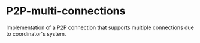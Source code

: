 # P2P-multi-connections
Implementation of a P2P connection that supports multiple connections due to coordinator's system.
